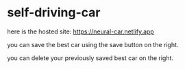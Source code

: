 # self-driving-car

here is the hosted site: https://neural-car.netlify.app

you can save the best car using the save button on the right.

you can delete your previously saved best car on the right.
